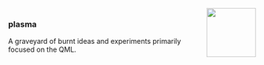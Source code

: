 <img src="./assets/icon.svg" width="100" height="100" align="right" />

### plasma
A graveyard of burnt ideas and experiments primarily focused on the QML.

<!--
Try
- SD on Qnoise
- PySR on something...?
- something with KANs
-->